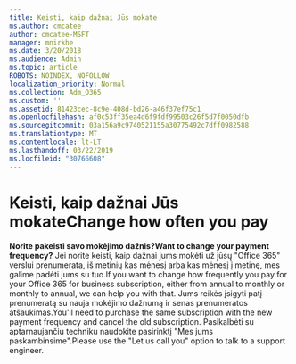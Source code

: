 ```yaml
---
title: Keisti, kaip dažnai Jūs mokate
ms.author: cmcatee
author: cmcatee-MSFT
manager: mnirkhe
ms.date: 3/20/2018
ms.audience: Admin
ms.topic: article
ROBOTS: NOINDEX, NOFOLLOW
localization_priority: Normal
ms.collection: Adm_O365
ms.custom: ''
ms.assetid: 81423cec-8c9e-408d-bd26-a46f37ef75c1
ms.openlocfilehash: af0c53ff35ea4d6f9fdf99503c26f5d7f0050dfb
ms.sourcegitcommit: 03a156a9c9740521155a30775492c7dff0982588
ms.translationtype: MT
ms.contentlocale: lt-LT
ms.lasthandoff: 03/22/2019
ms.locfileid: "30766608"
---
```

# <a name="change-how-often-you-pay"></a><span data-ttu-id="d7bfd-102">Keisti, kaip dažnai Jūs mokate</span><span class="sxs-lookup"><span data-stu-id="d7bfd-102">Change how often you pay</span></span>

 <span data-ttu-id="d7bfd-103">**Norite pakeisti savo mokėjimo dažnis?**</span><span class="sxs-lookup"><span data-stu-id="d7bfd-103">**Want to change your payment frequency?**</span></span> <span data-ttu-id="d7bfd-104">Jei norite keisti, kaip dažnai jums mokėti už jūsų "Office 365" verslui prenumerata, iš metinių kas mėnesį arba kas mėnesį į metinę, mes galime padėti jums su tuo.</span><span class="sxs-lookup"><span data-stu-id="d7bfd-104">If you want to change how frequently you pay for your Office 365 for business subscription, either from annual to monthly or monthly to annual, we can help you with that.</span></span> <span data-ttu-id="d7bfd-105">Jums reikės įsigyti patį prenumeratą su nauja mokėjimo dažnumą ir senas prenumeratos atšaukimas.</span><span class="sxs-lookup"><span data-stu-id="d7bfd-105">You'll need to purchase the same subscription with the new payment frequency and cancel the old subscription.</span></span> <span data-ttu-id="d7bfd-106">Pasikalbėti su aptarnaujančiu techniku naudokite pasirinktį "Mes jums paskambinsime".</span><span class="sxs-lookup"><span data-stu-id="d7bfd-106">Please use the "Let us call you" option to talk to a support engineer.</span></span> 
  


